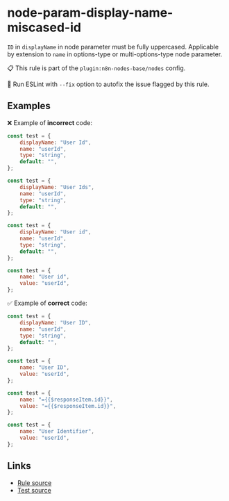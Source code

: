 [//]: # "File generated from a template. Do not edit this file directly."

# node-param-display-name-miscased-id

`ID` in `displayName` in node parameter must be fully uppercased. Applicable by extension to `name` in options-type or multi-options-type node parameter.

📋 This rule is part of the `plugin:n8n-nodes-base/nodes` config.

🔧 Run ESLint with `--fix` option to autofix the issue flagged by this rule.

## Examples

❌ Example of **incorrect** code:

```js
const test = {
	displayName: "User Id",
	name: "userId",
	type: "string",
	default: "",
};

const test = {
	displayName: "User Ids",
	name: "userId",
	type: "string",
	default: "",
};

const test = {
	displayName: "User id",
	name: "userId",
	type: "string",
	default: "",
};

const test = {
	name: "User id",
	value: "userId",
};
```

✅ Example of **correct** code:

```js
const test = {
	displayName: "User ID",
	name: "userId",
	type: "string",
	default: "",
};

const test = {
	name: "User ID",
	value: "userId",
};

const test = {
	name: "={{$responseItem.id}}",
	value: "={{$responseItem.id}}",
};

const test = {
	name: "User Identifier",
	value: "userId",
};
```

## Links

- [Rule source](../../lib/rules/node-param-display-name-miscased-id.ts)
- [Test source](../../tests/node-param-display-name-miscased-id.test.ts)
